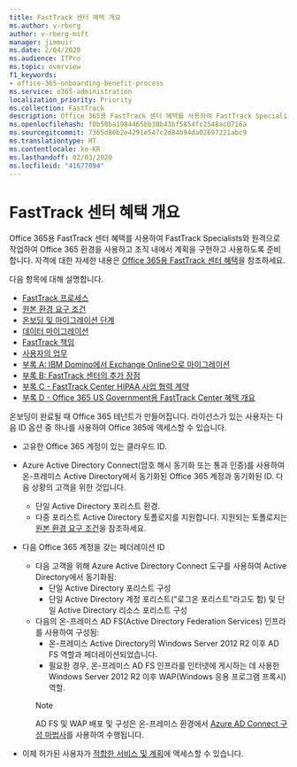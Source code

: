 ```yaml
---
title: FastTrack 센터 혜택 개요
ms.author: v-rberg
author: v-rberg-msft
manager: jimmuir
ms.date: 2/04/2020
ms.audience: ITPro
ms.topic: overview
f1_keywords:
- office-365-onboarding-benefit-process
ms.service: o365-administration
localization_priority: Priority
ms.collection: FastTrack
description: Office 365용 FastTrack 센터 혜택를 사용하여 FastTrack Specialists와 원격으로 작업하여 Office 365 환경을 사용하고 조직 내에서 계획을 구현하고 사용하도록 준비합니다. 자격에 대한 자세한 내용은 Office 365용 FastTrack 센터 혜택을 참조하세요.
ms.openlocfilehash: f0b50ba1984465bb30b43bf5854fc2548ac0716a
ms.sourcegitcommit: 7365d80b2e4291e547c2d84b94da02697221abc9
ms.translationtype: HT
ms.contentlocale: ko-KR
ms.lasthandoff: 02/03/2020
ms.locfileid: "41677094"
---
```

# <a name="fasttrack-center-benefit-overview"></a>FastTrack 센터 혜택 개요

Office 365용 FastTrack 센터 혜택를 사용하여 FastTrack Specialists와 원격으로 작업하여 Office 365 환경을 사용하고 조직 내에서 계획을 구현하고 사용하도록 준비합니다. 자격에 대한 자세한 내용은 [Office 365용 FastTrack 센터 혜택](O365-fasttrack-benefit-for-office-365.md)을 참조하세요.
  
다음 항목에 대해 설명합니다.
- [FastTrack 프로세스](O365-fasttrack-process.md) 
- [원본 환경 요구 조건](O365-source-environment-expectations.md)
- [온보딩 및 마이그레이션 단계](O365-onboarding-and-migration.md)
- [데이터 마이그레이션](O365-data-migration.md)
- [FastTrack 책임](O365-fasttrack-responsibilities.md)
- [사용자의 업무](O365-your-responsibilities.md) 
- [부록 A: IBM Domino에서 Exchange Online으로 마이그레이션](O365-from-ibm-domino-to-exchange-online.md)
- [부록 B: FastTrack 센터의 추가 장점](O365-fasttrack-additional-benefits.md)
- [부록 C - FastTrack Center HIPAA 사업 협력 계약](O365-hipaa-business-associate-agreement.md)
- [부록 D - Office 365 US Government용 FastTrack Center 혜택 개요](US-Gov-appendix-overview.md)
    
온보딩이 완료될 때 Office 365 테넌트가 만들어집니다. 라이선스가 있는 사용자는 다음 ID 옵션 중 하나를 사용하여 Office 365에 액세스할 수 있습니다.
- 고유한 Office 365 계정이 있는 클라우드 ID.
- Azure Active Directory Connect(암호 해시 동기화 또는 통과 인증)를 사용하여 온-프레미스 Active Directory에서 동기화된 Office 365 계정과 동기화된 ID. 다음 상황의 고객을 위한 것입니다.
  - 단일 Active Directory 포리스트 환경.
  - 다중 포리스트 Active Directory 토폴로지를 지원합니다. 지원되는 토폴로지는 [원본 환경 요구 조건](O365-source-environment-expectations.md)을 참조하세요.
- 다음 Office 365 계정을 갖는 페더레이션 ID
  - 다음 고객을 위해 Azure Active Directory Connect 도구를 사용하여 Active Directory에서 동기화됨:
      - 단일 Active Directory 포리스트 구성
      - 단일 Active Directory 계정 포리스트("로그온 포리스트"라고도 함) 및 단일 Active Directory 리소스 포리스트 구성
  - 다음의 온-프레미스 AD FS(Active Directory Federation Services) 인프라를 사용하여 구성됨:
      - 온-프레미스 Active Directory의 Windows Server 2012 R2 이후 AD FS 역할과 페더레이션되었습니다.
      - 필요한 경우, 온-프레미스 AD FS 인프라를 인터넷에 게시하는 데 사용한 Windows Server 2012 R2 이후 WAP(Windows 응용 프로그램 프록시) 역할.
    > [!NOTE]
    > AD FS 및 WAP 배포 및 구성은 온-프레미스 환경에서 [Azure AD Connect 구성 마법사](https://go.microsoft.com/fwlink/?linkid=844794)를 사용하여 수행됩니다. 
  
- 이제 허가된 사용자가 [적합한 서비스 및 계획](M365-eligible-services-and-plans.md)에 액세스할 수 있습니다.
    

 
